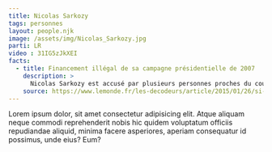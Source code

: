 ```yaml
---
title: Nicolas Sarkozy
tags: personnes
layout: people.njk
image: /assets/img/Nicolas_Sarkozy.jpg
parti: LR
video : 31IG5zJkXEI
facts:
  - title: Financement illégal de sa campagne présidentielle de 2007
    description: >
      Nicolas Sarkozy est accusé par plusieurs personnes proches du couple Bettencourt, du financement illégal de sa campagne présidentielle de 2007
    source: https://www.lemonde.fr/les-decodeurs/article/2015/01/26/si-vous-n-avez-rien-suivi-a-l-affaire-bettencourt_4563299_4355770.html
---
```



Lorem ipsum dolor, sit amet consectetur adipisicing elit. Atque aliquam neque commodi reprehenderit nobis hic quidem voluptatum officiis repudiandae aliquid, minima facere asperiores, aperiam consequatur id possimus, unde eius? Eum?